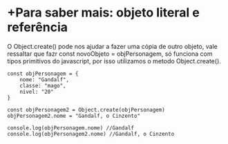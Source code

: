 # +Para saber mais: objeto literal e referência

O Object.create() pode nos ajudar a fazer uma cópia de outro objeto, vale ressaltar que fazr const novoObjeto = objPersonagem, só funciona com tipos primitivos do javascript, por isso utilizamos o metodo Object.create().

    const objPersonagem = {
        nome: "Gandalf",
        classe: "mago",
        nivel: "20"
    }

    const objPersonagem2 = Object.create(objPersonagem)
    objPersonagem2.nome = "Gandalf, o Cinzento"

    console.log(objPersonagem.nome) //Gandalf
    console.log(objPersonagem2.nome) //Gandalf, o Cinzento
